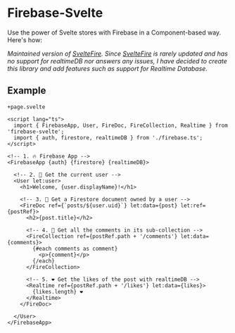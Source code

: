 # Firebase-Svelte

Use the power of Svelte stores with Firebase in a Component-based way. Here's how:

_Maintained version of [SvelteFire](https://github.com/codediodeio/sveltefire). Since [SvelteFire](https://github.com/codediodeio/sveltefire) is rarely updated and has no support for realtimeDB nor answers any issues, I have decided to create this library and add features such as support for Realtime Database._

## Example

`+page.svelte`

```svelte
<script lang="ts">
  import { FirebaseApp, User, FireDoc, FireCollection, Realtime } from 'firebase-svelte';
  import { auth, firestore, realtimeDB } from './firebase.ts';
</script>

<!-- 1. 🔥 Firebase App -->
<FirebaseApp {auth} {firestore} {realtimeDB}>

  <!-- 2. 👤 Get the current user -->
  <User let:user>
    <h1>Welcome, {user.displayName}!</h1>

    <!-- 3. 📜 Get a Firestore document owned by a user -->
    <FireDoc ref={`posts/${user.uid}`} let:data={post} let:ref={postRef}>
      <h2>{post.title}</h2>

      <!-- 4. 💬 Get all the comments in its sub-collection -->
      <FireCollection ref={postRef.path + '/comments'} let:data={comments}>
        {#each comments as comment}
          <p>{comment}</p>
        {/each}
      </FireCollection>

      <!-- 5. ❤️ Get the likes of the post with realtimeDB -->
      <Realtime ref={postRef.path + '/likes'} let:data={likes}>
        ️{likes.length} ❤️
      </Realtime>
    </FireDoc>

  </User>
</FirebaseApp>
```
